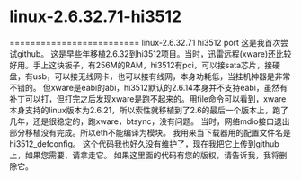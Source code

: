 # linux-2.6.32.71-hi3512
=========================
linux-2.6.32.71 hi3512 port
这是我首次尝试github。
这是早些年移植2.6.32到hi3512项目。当时，迅雷远程(xware)还比较好用。手上这块板子，有256M的RAM，hi3512有pci，可以接sata芯片，接硬盘，有usb，可以接无线网卡，也可以接有线网，本身功耗低，当挂机神器是非常不错的。
但xware是eabi的abi，hi3512默认的2.6.14本身并不支持eabi，虽然有补丁可以打，但打完之后发现xware是跑不起来的。用file命令可以看到，xware本身支持的linux版本为2.6.21，所以索性就移植到了2.6的最后一个版本上，跑了几年，还是很稳定的，跑xware，btsync，没有问题。
当时，网络mdio接口退出部分移植没有完成。所以eth不能编译为模块。
我用来当下载器用的配置文件名是hi3512_defconfig。
这个代码我也好久没有维护了，现在我把它上传到github上，如果您需要，请拿走它。
如果这里面的代码有您的版权，请告诉我，我将删除它。
